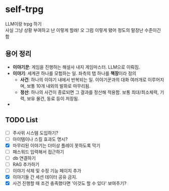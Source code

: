 # self-trpg
 LLM이랑 trpg 하기  
 사실 그냥 상황 부여하고 난 이렇게 할래! 오 그럼 이렇게 됐어 정도의 말장난 수준이긴 함


## 용어 정리
 - **이야기꾼**: 게임을 진행하는 해설사 내지 게임마스터. LLM으로 이뤄짐.
 - **이야기**: 세계관 하나를 모험하는 일. 좌측의 탭 하나를 **책장**이라 정의
   - **사건**: 하나의 이야기 내에서 반복되는 일. 이야기꾼과의 대화 여러개로 이루어지며, 보통 10개 내외의 발화로 마무리됨.
   - **정산**: 하나의 사건이 종료되면 그 결과를 정산해 적용함. 보통 최대/최소체력, 기력, 보유 물건, 동료 등이 저장됨.
 - 

## TODO List
 - [ ] 주사위 시스템 도입하기?
 - [ ] 아이템이나 스킬 효과도 명시?
 - [X] 마무리된 이야기는 더이상 플레이 못하도록 막기
 - [ ] 패스워드 입력해서 접근하기
 - [ ] db 연결하기
 - [ ] RAG 추가하기
 - [ ] 이야기 삭제 및 수정 기능 페이지 추가
 - [X] 이야기들 간 세션 데이터 공유 금지.
 - [X] 사건 진행할 때 조건 충족했다면 '이것도 할 수 있다' 보여주기?
